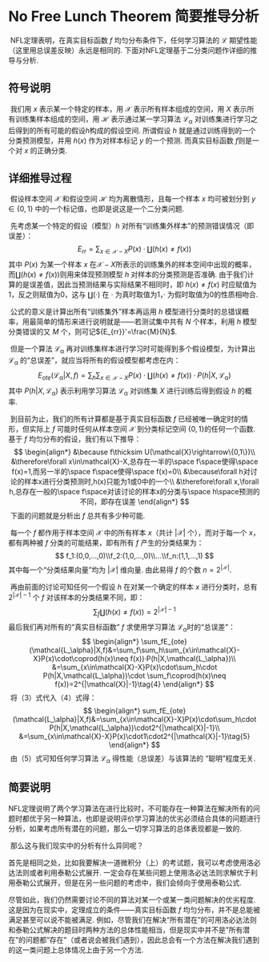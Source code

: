 # No Free Lunch Theorem 简要推导分析

​	NFL定理表明，在真实目标函数 $f$ 均匀分布条件下，任何学习算法的 $\mathcal{L}$ 期望性能（这里用总误差反映）永远是相同的. 下面对NFL定理基于二分类问题作详细的推导与分析.

## 符号说明

​	我们用 $x$ 表示某一个特定的样本，用 $\mathcal{X}$ 表示所有样本组成的空间，用 $X$ 表示所有训练集样本组成的空间，用 $\mathcal{H}$ 表示通过某一学习算法 $\mathcal{L_{\alpha}}$ 对训练集进行学习之后得到的所有可能的假设$h$构成的假设空间. 所谓假设 $h$ 就是通过训练得到的一个分类预测模型，并用 $h(x)$ 作为对样本标记 $y$ 的一个预测. 而真实目标函数 $f$则是一个对 $x$ 的正确分类.

## 详细推导过程

​	假设样本空间 $\mathcal{X}$ 和假设空间 $\mathcal{H}$ 均为离散情形，且每一个样本 $x$ 均可被划分到 $y\in\{0,1\}$ 中的一个标记值，也即是说这是一个二分类问题.

​	先考虑某一个特定的假设（模型）$h$ 对所有“训练集外样本”的预测错误情况（即误差）：
$$
E_{rr}=\sum_{x\in\mathcal{X}-X}P(x)·\coprod(h(x)\neq f(x))\tag{1}
$$
 其中 $P(x)$ 为某一个样本 $x$ 在$\mathcal{X}-X$所表示的训练集外的样本空间中出现的概率，而$\coprod(h(x)\neq f(x))$则用来体现预测模型 $h$ 对样本的分类预测是否准确. 由于我们计算的是误差值，因此当预测结果与实际结果不相同时，即 $h(x)\neq f(x)$ 时应赋值为1，反之则赋值为0，这与 $\coprod(·)$ 在 · 为真时取值为1，· 为假时取值为0的性质相吻合. 

​	公式的意义是计算出所有“训练集外”样本再运用 $h$ 模型进行分类时的总错误概率，用最简单的情形来进行说明就是——若测试集中共有 $N$ 个样本，利用 $h$ 模型分类错误的又 $M$ 个，则可记${E_{rr}}'=\frac{M}{N}$.

​	但是一个算法 $\mathcal{L_\alpha}$ 再对训练集样本进行学习时可能得到多个假设模型，为计算出 $\mathcal{L_\alpha}$ 的“总误差”，就应当将所有的假设模型都考虑在内：
$$
E_{ote}(\mathcal{L_\alpha}|X,f)=\sum_h\sum_{x\in\mathcal{X}-X}P(x)\cdot\coprod(h(x)\neq f(x))·P(h|X,\mathcal{L_\alpha})\tag{2}
$$
其中 $P(h|X,\mathcal{L_\alpha})$ 表示利用学习算法 $\mathcal{L_\alpha}$ 对训练集 $X$ 进行训练后得到假设 $h$ 的概率.

​	到目前为止，我们的所有计算都是基于真实目标函数 $f$ 已经被唯一确定时的情形，但实际上 $f$ 可能时任何从样本空间 $\mathcal{X}$ 到分类标记空间 $\{0,1\}$的任何一个函数. 基于 $f$ 均匀分布的假设，我们有以下推导：
$$
\begin{align*}
&\because f\thicksim U(\mathcal{X}\rightarrow\{0,1\})\\
&\therefore\forall x\in\mathcal{X}-X,总存在一半的\space f\space使得\space f(x)=1,而另一半的\space f\space使得\space f(x)=0\\
&\because\forall h对讨论的样本x进行分类预测时,h(x)只能为1或0中的一个\\
&\therefore\forall x,\forall h,总存在一般的\space f\space对该讨论的样本x的分类与\space h\space预测的不同，即存在误差
\end{align*}
$$
​	下面的问题就是分析出 $f$ 总共有多少种可能.

​	每一个 $f$ 都作用于样本空间 $\mathcal{X}$ 中的所有样本 $x$（共计 $|\mathcal{X}|$ 个），而对于每一个 $x$，都有两种被 $f$ 分类的可能结果，即有所有 $f$ 产生的分类结果为：
$$
f_1:(0,0,...,0)\\f_2:(1,0,...,0)\\...\\f_n:(1,1,...,1)
$$
其中每一个“分类结果向量”均为 $|\mathcal{X}|$ 维向量. 由此易得 $f$ 的个数 $n=2^{|\mathcal{X}|}$.

​	再由前面的讨论可知任何一个假设 $h$ 在对某一个确定的样本 $x$ 进行分类时，总有 $2^{|\mathcal{X}|-1}$ 个 $f$ 对该样本的分类结果不同，即：
$$
\sum_f\coprod(h(x)\neq f(x))=2^{|\mathcal{X}|-1}\tag{3}
$$
​	最后我们再对所有的“真实目标函数” $f$ 求使用学习算法 $\mathcal{L_\alpha}$时的“总误差”：
$$
\begin{align*}
\sum_fE_{ote}(\mathcal{L_\alpha}|X,f)&=\sum_f\sum_h\sum_{x\in\mathcal{X}-X}P(x)\cdot\coprod(h(x)\neq f(x))·P(h|X,\mathcal{L_\alpha})\\
&=\sum_{x\in\mathcal{X}-X}P(x)\cdot\sum_h\cdot P(h|X,\mathcal{L_\alpha})\cdot \sum_f\coprod(h(x)\neq f(x))=2^{|\mathcal{X}|-1}\tag{4}
\end{align*}
$$
​	将（3）式代入（4）式得：
$$
\begin{align*}
sum_fE_{ote}(\mathcal{L_\alpha}|X,f)&=\sum_{x\in\mathcal{X}-X}P(x)\cdot\sum_h\cdot P(h|X,\mathcal{L_\alpha})\cdot2^{|\mathcal{X}|-1}\\
&=\sum_{x\in\mathcal{X}-X}P(x)\cdot1\cdot2^{|\mathcal{X}|-1}\tag{5}
\end{align*}
$$
​	由（5）式可知任何学习算法 $\mathcal{L_\alpha}$ 得性能（总误差）与该算法的 “聪明”程度无关.

## 简要说明

​	NFL定理说明了两个学习算法在进行比较时，不可能存在一种算法在解决所有的问题时都优于另一种算法，也即是说明评价学习算法的优劣必须结合具体的问题进行分析，如果考虑所有潜在的问题，那么一切学习算法的总体表现都是一致的.

​	那么这与我们现实中的分析有什么异同呢？

​	首先是相同之处，比如我要解决一道微积分（上）的考试题，我可以考虑使用洛必达法则或者利用泰勒公式展开. 一定会存在某些问题上使用洛必达法则求解优于利用泰勒公式展开，但是在另一些问题的考虑中，我们会倾向于使用泰勒公式.

​	尽管如此，我们仍然需要讨论不同的算法对某一个或某一类问题解决的优劣程度. 这是因为在现实中，定理成立的条件——真实目标函数 $f$ 均匀分布，并不是总能被满足甚至可以说不能被满足. 例如，尽管我们在解决“所有潜在”的可用洛必达法则和泰勒公式解决的题目时两种方法的总体性能相当，但是现实中并不是”所有潜在”的问题都“存在”（或者说会被我们遇到），因此总会有一个方法在解决我们遇到的这一类问题上总体情况上由于另一个方法.

